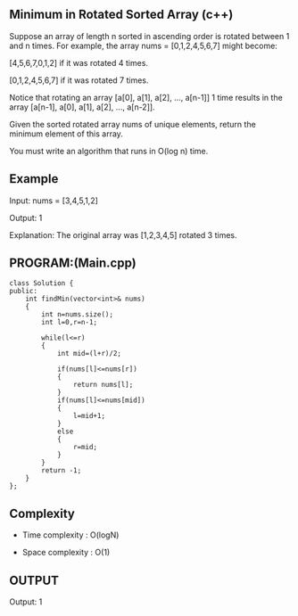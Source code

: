 ## Minimum in Rotated Sorted Array  (c++)

Suppose an array of length n sorted in ascending order is rotated between 1 and n times. For example, the array nums = [0,1,2,4,5,6,7] might become:

[4,5,6,7,0,1,2] if it was rotated 4 times.

[0,1,2,4,5,6,7] if it was rotated 7 times.

Notice that rotating an array [a[0], a[1], a[2], ..., a[n-1]] 1 time results in the array [a[n-1], a[0], a[1], a[2], ..., a[n-2]].

Given the sorted rotated array nums of unique elements, return the minimum element of this array.

You must write an algorithm that runs in O(log n) time.
## Example
Input: nums = [3,4,5,1,2]

Output: 1

Explanation: The original array was [1,2,3,4,5] rotated 3 times.

## PROGRAM:(Main.cpp)
```
class Solution {
public:
    int findMin(vector<int>& nums) 
    {
        int n=nums.size();
        int l=0,r=n-1;

        while(l<=r)
        {
            int mid=(l+r)/2;

            if(nums[l]<=nums[r]) 
            {
                return nums[l];
            }
            if(nums[l]<=nums[mid])
            {
                l=mid+1;
            }
            else
            {
                r=mid;
            }
        }
        return -1;
    }
};
```
## Complexity
- Time complexity : O(logN) 

- Space complexity : O(1)

## OUTPUT
Output: 1
